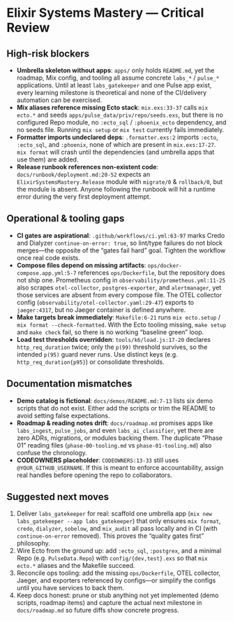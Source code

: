 # Elixir Systems Mastery — Critical Review

## High-risk blockers
- **Umbrella skeleton without apps**: `apps/` only holds `README.md`, yet the roadmap, Mix config, and tooling all assume concrete `labs_*` / `pulse_*` applications. Until at least `labs_gatekeeper` and one Pulse app exist, every learning milestone is theoretical and none of the CI/delivery automation can be exercised.
- **Mix aliases reference missing Ecto stack**: `mix.exs:33-37` calls `mix ecto.*` and seeds `apps/pulse_data/priv/repo/seeds.exs`, but there is no configured Repo module, no `:ecto_sql` / `:phoenix_ecto` dependency, and no seeds file. Running `mix setup` or `mix test` currently fails immediately.
- **Formatter imports undeclared deps**: `.formatter.exs:2` imports `:ecto`, `:ecto_sql`, and `:phoenix`, none of which are present in `mix.exs:17-27`. `mix format` will crash until the dependencies (and umbrella apps that use them) are added.
- **Release runbook references non-existent code**: `docs/runbook/deployment.md:20-52` expects an `ElixirSystemsMastery.Release` module with `migrate/0` & `rollback/0`, but the module is absent. Anyone following the runbook will hit a runtime error during the very first deployment attempt.

## Operational & tooling gaps
- **CI gates are aspirational**: `.github/workflows/ci.yml:63-97` marks Credo and Dialyzer `continue-on-error: true`, so lint/type failures do not block merges—the opposite of the “gates fail hard” goal. Tighten the workflow once real code exists.
- **Compose files depend on missing artifacts**: `ops/docker-compose.app.yml:5-7` references `ops/Dockerfile`, but the repository does not ship one. Prometheus config in `observability/prometheus.yml:11-25` also scrapes `otel-collector`, `postgres-exporter`, and `alertmanager`, yet those services are absent from every compose file. The OTEL collector config (`observability/otel-collector.yaml:29-47`) exports to `jaeger:4317`, but no Jaeger container is defined anywhere.
- **Make targets break immediately**: `Makefile:6-21` runs `mix ecto.setup` / `mix format --check-formatted`. With the Ecto tooling missing, `make setup` and `make check` fail, so there is no working “baseline green” loop.
- **Load test thresholds overridden**: `tools/k6/load.js:17-20` declares `http_req_duration` twice; only the `p(99)` threshold survives, so the intended `p(95)` guard never runs. Use distinct keys (e.g. `http_req_duration{p95}`) or consolidate thresholds.

## Documentation mismatches
- **Demo catalog is fictional**: `docs/demos/README.md:7-13` lists six demo scripts that do not exist. Either add the scripts or trim the README to avoid setting false expectations.
- **Roadmap & reading notes drift**: `docs/roadmap.md` promises apps like `labs_ingest`, `pulse_jobs`, and even `labs_ai_classifier`, yet there are zero ADRs, migrations, or modules backing them. The duplicate “Phase 01” reading files (`phase-00-tooling.md` vs `phase-01-tooling.md`) also confuse the chronology.
- **CODEOWNERS placeholder**: `CODEOWNERS:13-33` still uses `@YOUR_GITHUB_USERNAME`. If this is meant to enforce accountability, assign real handles before opening the repo to collaborators.

## Suggested next moves
1. Deliver `labs_gatekeeper` for real: scaffold one umbrella app (`mix new labs_gatekeeper --app labs_gatekeeper`) that only ensures `mix format`, `credo`, `dialyzer`, `sobelow`, and `mix_audit` all pass locally and in CI (with `continue-on-error` removed). This proves the “quality gates first” philosophy.
2. Wire Ecto from the ground up: add `:ecto_sql`, `:postgrex`, and a minimal Repo (e.g. `PulseData.Repo`) with `config/{dev,test}.exs` so that `mix ecto.*` aliases and the Makefile succeed.
3. Reconcile ops tooling: add the missing `ops/Dockerfile`, OTEL collector, Jaeger, and exporters referenced by configs—or simplify the configs until you have services to back them.
4. Keep docs honest: prune or stub anything not yet implemented (demo scripts, roadmap items) and capture the actual next milestone in `docs/roadmap.md` so future diffs show concrete progress.
